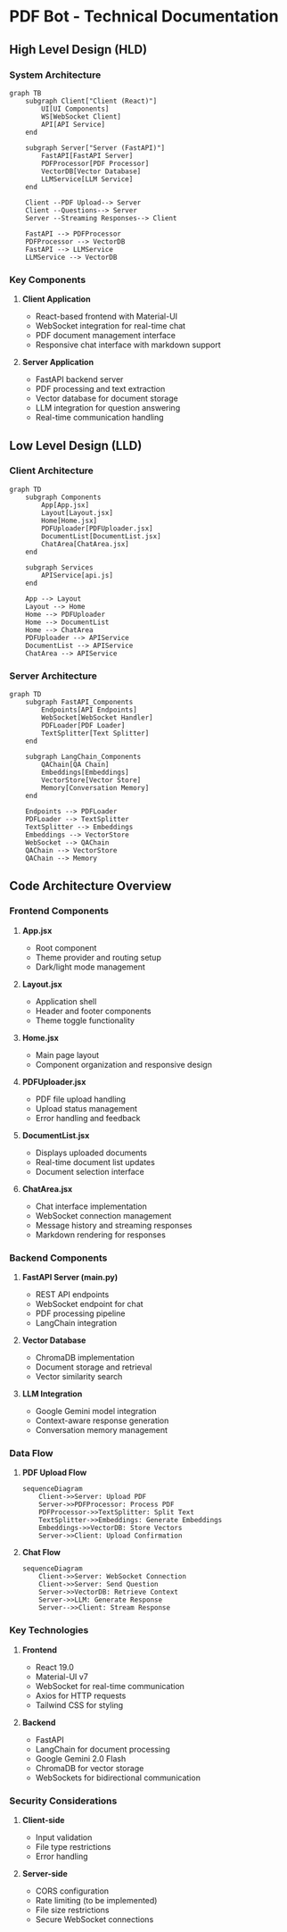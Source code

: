 # PDF Bot - Technical Documentation

## High Level Design (HLD)

### System Architecture
```mermaid
graph TB
    subgraph Client["Client (React)"]
        UI[UI Components]
        WS[WebSocket Client]
        API[API Service]
    end

    subgraph Server["Server (FastAPI)"]
        FastAPI[FastAPI Server]
        PDFProcessor[PDF Processor]
        VectorDB[Vector Database]
        LLMService[LLM Service]
    end

    Client --PDF Upload--> Server
    Client --Questions--> Server
    Server --Streaming Responses--> Client

    FastAPI --> PDFProcessor
    PDFProcessor --> VectorDB
    FastAPI --> LLMService
    LLMService --> VectorDB
```

### Key Components
1. **Client Application**
   - React-based frontend with Material-UI
   - WebSocket integration for real-time chat
   - PDF document management interface
   - Responsive chat interface with markdown support

2. **Server Application**
   - FastAPI backend server
   - PDF processing and text extraction
   - Vector database for document storage
   - LLM integration for question answering
   - Real-time communication handling

## Low Level Design (LLD)

### Client Architecture
```mermaid
graph TD
    subgraph Components
        App[App.jsx]
        Layout[Layout.jsx]
        Home[Home.jsx]
        PDFUploader[PDFUploader.jsx]
        DocumentList[DocumentList.jsx]
        ChatArea[ChatArea.jsx]
    end

    subgraph Services
        APIService[api.js]
    end

    App --> Layout
    Layout --> Home
    Home --> PDFUploader
    Home --> DocumentList
    Home --> ChatArea
    PDFUploader --> APIService
    DocumentList --> APIService
    ChatArea --> APIService
```

### Server Architecture
```mermaid
graph TD
    subgraph FastAPI_Components
        Endpoints[API Endpoints]
        WebSocket[WebSocket Handler]
        PDFLoader[PDF Loader]
        TextSplitter[Text Splitter]
    end

    subgraph LangChain_Components
        QAChain[QA Chain]
        Embeddings[Embeddings]
        VectorStore[Vector Store]
        Memory[Conversation Memory]
    end

    Endpoints --> PDFLoader
    PDFLoader --> TextSplitter
    TextSplitter --> Embeddings
    Embeddings --> VectorStore
    WebSocket --> QAChain
    QAChain --> VectorStore
    QAChain --> Memory
```

## Code Architecture Overview

### Frontend Components

1. **App.jsx**
   - Root component
   - Theme provider and routing setup
   - Dark/light mode management

2. **Layout.jsx**
   - Application shell
   - Header and footer components
   - Theme toggle functionality

3. **Home.jsx**
   - Main page layout
   - Component organization and responsive design

4. **PDFUploader.jsx**
   - PDF file upload handling
   - Upload status management
   - Error handling and feedback

5. **DocumentList.jsx**
   - Displays uploaded documents
   - Real-time document list updates
   - Document selection interface

6. **ChatArea.jsx**
   - Chat interface implementation
   - WebSocket connection management
   - Message history and streaming responses
   - Markdown rendering for responses

### Backend Components

1. **FastAPI Server (main.py)**
   - REST API endpoints
   - WebSocket endpoint for chat
   - PDF processing pipeline
   - LangChain integration

2. **Vector Database**
   - ChromaDB implementation
   - Document storage and retrieval
   - Vector similarity search

3. **LLM Integration**
   - Google Gemini model integration
   - Context-aware response generation
   - Conversation memory management

### Data Flow

1. **PDF Upload Flow**
   ```mermaid
   sequenceDiagram
       Client->>Server: Upload PDF
       Server->>PDFProcessor: Process PDF
       PDFProcessor->>TextSplitter: Split Text
       TextSplitter->>Embeddings: Generate Embeddings
       Embeddings->>VectorDB: Store Vectors
       Server->>Client: Upload Confirmation
   ```

2. **Chat Flow**
   ```mermaid
   sequenceDiagram
       Client->>Server: WebSocket Connection
       Client->>Server: Send Question
       Server->>VectorDB: Retrieve Context
       Server->>LLM: Generate Response
       Server-->>Client: Stream Response
   ```

### Key Technologies

1. **Frontend**
   - React 19.0
   - Material-UI v7
   - WebSocket for real-time communication
   - Axios for HTTP requests
   - Tailwind CSS for styling

2. **Backend**
   - FastAPI
   - LangChain for document processing
   - Google Gemini 2.0 Flash
   - ChromaDB for vector storage
   - WebSockets for bidirectional communication

### Security Considerations

1. **Client-side**
   - Input validation
   - File type restrictions
   - Error handling

2. **Server-side**
   - CORS configuration
   - Rate limiting (to be implemented)
   - File size restrictions
   - Secure WebSocket connections
